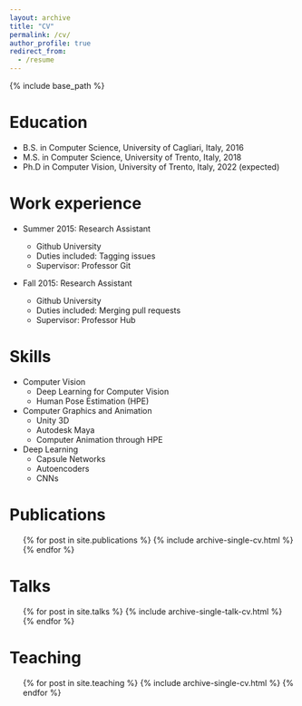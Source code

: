 ```yaml
---
layout: archive
title: "CV"
permalink: /cv/
author_profile: true
redirect_from:
  - /resume
---
```


{% include base_path %}

Education
======
* B.S. in Computer Science, University of Cagliari, Italy, 2016
* M.S. in Computer Science, University of Trento, Italy, 2018
* Ph.D in Computer Vision, University of Trento, Italy, 2022 (expected)

Work experience
======
* Summer 2015: Research Assistant
  * Github University
  * Duties included: Tagging issues
  * Supervisor: Professor Git

* Fall 2015: Research Assistant
  * Github University
  * Duties included: Merging pull requests
  * Supervisor: Professor Hub
  
Skills
======
* Computer Vision
	* Deep Learning for Computer Vision
	* Human Pose Estimation (HPE)
* Computer Graphics and Animation
	* Unity 3D
	* Autodesk Maya
	* Computer Animation through HPE
* Deep Learning
  * Capsule Networks
  * Autoencoders
  * CNNs

Publications
======
  <ul>{% for post in site.publications %}
    {% include archive-single-cv.html %}
  {% endfor %}</ul>
  
Talks
======
  <ul>{% for post in site.talks %}
    {% include archive-single-talk-cv.html %}
  {% endfor %}</ul>
  
Teaching
======
  <ul>{% for post in site.teaching %}
    {% include archive-single-cv.html %}
  {% endfor %}</ul>
  
<!---Service and leadership--->
<!---======--->
<!---* Currently signed in to 43 different slack teams--->
